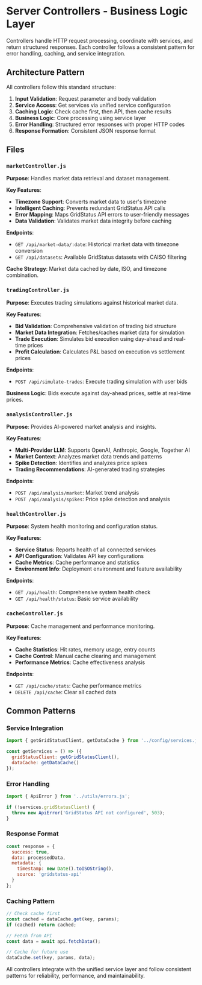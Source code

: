 # Server Controllers - Business Logic Layer

Controllers handle HTTP request processing, coordinate with services, and return structured responses. Each controller follows a consistent pattern for error handling, caching, and service integration.

## Architecture Pattern

All controllers follow this standard structure:
1. **Input Validation**: Request parameter and body validation
2. **Service Access**: Get services via unified service configuration
3. **Caching Logic**: Check cache first, then API, then cache results
4. **Business Logic**: Core processing using service layer
5. **Error Handling**: Structured error responses with proper HTTP codes
6. **Response Formation**: Consistent JSON response format

## Files

### `marketController.js`
**Purpose**: Handles market data retrieval and dataset management.

**Key Features**:
- **Timezone Support**: Converts market data to user's timezone
- **Intelligent Caching**: Prevents redundant GridStatus API calls
- **Error Mapping**: Maps GridStatus API errors to user-friendly messages
- **Data Validation**: Validates market data integrity before caching

**Endpoints**:
- `GET /api/market-data/:date`: Historical market data with timezone conversion
- `GET /api/datasets`: Available GridStatus datasets with CAISO filtering

**Cache Strategy**: Market data cached by date, ISO, and timezone combination.

### `tradingController.js`
**Purpose**: Executes trading simulations against historical market data.

**Key Features**:
- **Bid Validation**: Comprehensive validation of trading bid structure
- **Market Data Integration**: Fetches/caches market data for simulation
- **Trade Execution**: Simulates bid execution using day-ahead and real-time prices
- **Profit Calculation**: Calculates P&L based on execution vs settlement prices

**Endpoints**:
- `POST /api/simulate-trades`: Execute trading simulation with user bids

**Business Logic**: Bids execute against day-ahead prices, settle at real-time prices.

### `analysisController.js`
**Purpose**: Provides AI-powered market analysis and insights.

**Key Features**:
- **Multi-Provider LLM**: Supports OpenAI, Anthropic, Google, Together AI
- **Market Context**: Analyzes market data trends and patterns
- **Spike Detection**: Identifies and analyzes price spikes
- **Trading Recommendations**: AI-generated trading strategies

**Endpoints**:
- `POST /api/analysis/market`: Market trend analysis
- `POST /api/analysis/spikes`: Price spike detection and analysis

### `healthController.js`
**Purpose**: System health monitoring and configuration status.

**Key Features**:
- **Service Status**: Reports health of all connected services
- **API Configuration**: Validates API key configurations
- **Cache Metrics**: Cache performance and statistics
- **Environment Info**: Deployment environment and feature availability

**Endpoints**:
- `GET /api/health`: Comprehensive system health check
- `GET /api/health/status`: Basic service availability

### `cacheController.js`
**Purpose**: Cache management and performance monitoring.

**Key Features**:
- **Cache Statistics**: Hit rates, memory usage, entry counts
- **Cache Control**: Manual cache clearing and management
- **Performance Metrics**: Cache effectiveness analysis

**Endpoints**:
- `GET /api/cache/stats`: Cache performance metrics
- `DELETE /api/cache`: Clear all cached data

## Common Patterns

### Service Integration
```javascript
import { getGridStatusClient, getDataCache } from '../config/services.js';

const getServices = () => ({
  gridStatusClient: getGridStatusClient(),
  dataCache: getDataCache()
});
```

### Error Handling
```javascript
import { ApiError } from '../utils/errors.js';

if (!services.gridStatusClient) {
  throw new ApiError('GridStatus API not configured', 503);
}
```

### Response Format
```javascript
const response = {
  success: true,
  data: processedData,
  metadata: {
    timestamp: new Date().toISOString(),
    source: 'gridstatus-api'
  }
};
```

### Caching Pattern
```javascript
// Check cache first
const cached = dataCache.get(key, params);
if (cached) return cached;

// Fetch from API
const data = await api.fetchData();

// Cache for future use
dataCache.set(key, params, data);
```

All controllers integrate with the unified service layer and follow consistent patterns for reliability, performance, and maintainability.